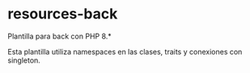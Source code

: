 # resources-back
Plantilla para back con PHP 8.*

Esta plantilla utiliza namespaces en las clases, traits y conexiones con singleton.
